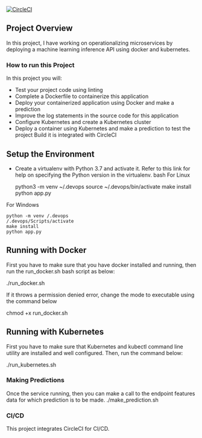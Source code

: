 [![CircleCI](https://dl.circleci.com/status-badge/img/gh/GenetAdno/Uda-Project4/tree/main.svg?style=svg)](https://dl.circleci.com/status-badge/redirect/gh/GenetAdno/Uda-Project4/tree/main)

## Project Overview
In this project, I have working on operationalizing microservices by deploying a machine learning inference API using docker and kubernetes.
  
### How to run this Project
In this project you will:
* Test your project code using linting
* Complete a Dockerfile to containerize this application
* Deploy your containerized application using Docker and make a prediction
* Improve the log statements in the source code for this application
* Configure Kubernetes and create a Kubernetes cluster
* Deploy a container using Kubernetes and make a prediction to test the project Build it is integrated with CircleCI

## Setup the Environment

* Create a virtualenv with Python 3.7 and activate it. Refer to this link for help on specifying the Python version in the virtualenv. 
   bash
 For Linux

    python3 -m venv ~/.devops
    source ~/.devops/bin/activate
    make install
    python app.py


 For Windows


    python -m venv /.devops
    /.devops/Scripts/activate
    make install
    python app.py

 ##  Running with Docker

First you have to make sure that you have docker installed and running, then run the run_docker.sh bash script as below:

./run_docker.sh

If it throws a permission denied error, change the mode to executable using the command below

chmod +x run_docker.sh

## Running with Kubernetes

First you have to make sure that Kubernetes and kubectl command line utility are installed and well configured. Then, run the command below:

./run_kubernetes.sh

### Making Predictions
Once the service running, then you can make a call to the endpoint features data for which prediction is to be made. 
 ./make_prediction.sh


 ### CI/CD

This project integrates CircleCI for CI/CD.